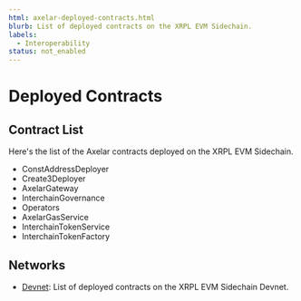 ```yaml
---
html: axelar-deployed-contracts.html
blurb: List of deployed contracts on the XRPL EVM Sidechain.
labels:
  - Interoperability
status: not_enabled
---
```

# Deployed Contracts

## Contract List

<!-- Add a list of contracts here -->
Here's the list of the Axelar contracts deployed on the XRPL EVM Sidechain.

- ConstAddressDeployer
- Create3Deployer
- AxelarGateway
- InterchainGovernance
- Operators
- AxelarGasService
- InterchainTokenService
- InterchainTokenFactory


## Networks

- [Devnet](./axelar-deployed-contracts-devnet.md): List of deployed contracts on the XRPL EVM Sidechain Devnet.
